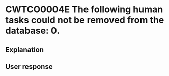 # CWTCO0004E The following human tasks could not be removed from the database: 0.

## Explanation

## User response